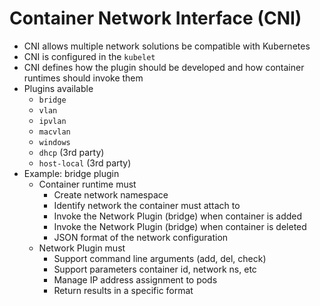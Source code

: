 # Container Network Interface (CNI)

- CNI allows multiple network solutions be compatible with Kubernetes
- CNI is configured in the `kubelet`
- CNI defines how the plugin should be developed and how container runtimes should invoke them
- Plugins available
  - `bridge`
  - `vlan`
  - `ipvlan`
  - `macvlan`
  - `windows`
  - `dhcp` (3rd party)
  - `host-local` (3rd party)
- Example: bridge plugin
  - Container runtime must
    - Create network namespace
    - Identify network the container must attach to
    - Invoke the Network Plugin (bridge) when container is added
    - Invoke the Network Plugin (bridge) when container is deleted
    - JSON format of the network configuration
  - Network Plugin must
    - Support command line arguments (add, del, check)
    - Support parameters container id, network ns, etc
    - Manage IP address assignment to pods
    - Return results in a specific format
